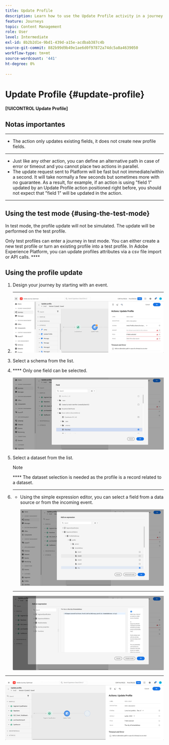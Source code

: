 ```yaml
---
title: Update Profile
description: Learn how to use the Update Profile activity in a journey
feature: Journeys
topic: Content Management
role: User
level: Intermediate
exl-id: 8b2b2d1e-9bd1-439d-a15e-acdbab387c4b
source-git-commit: 882b99d9b49e1ae6d0f97872a74dc5a8a4639050
workflow-type: tm+mt
source-wordcount: '441'
ht-degree: 0%

---
```


# Update Profile {#update-profile}

**[!UICONTROL Update Profile]**

## Notas importantes

* ****
* The action only updates existing fields, it does not create new profile fields.
* ****
* Just like any other action, you can define an alternative path in case of error or timeout and you cannot place two actions in parallel.
* The update request sent to Platform will be fast but not immediate/within a second. It will take normally a few seconds but sometimes more with no guarantee. As a result, for example, if an action is using &quot;field 1&quot; updated by an Update Profile action positioned right before, you should not expect that &quot;field 1&quot; will be updated in the action.
* ****

## Using the test mode {#using-the-test-mode}

In test mode, the profile update will not be simulated. The update will be performed on the test profile.

Only test profiles can enter a journey in test mode. You can either create a new test profile or turn an existing profile into a test profile. In Adobe Experience Platform, you can update profiles attributes via a csv file import or API calls. ****

[](../building-journeys/creating-test-profiles.md#create-test-profiles-csv)

## Using the profile update

1. Design your journey by starting with an event. [](../building-journeys/journey.md)

1. ********

   ![](assets/profileupdate0.png)

1. Select a schema from the list.

1. **** Only one field can be selected.

   ![](assets/profileupdate2.png)

1. Select a dataset from the list.

   >[!NOTE]
   >
   >**** The dataset selection is needed as the profile is a record related to a dataset.

1. ****

   * Using the simple expression editor, you can select a field from a data source or from the incoming event.

      ![](assets/profileupdate4.png)

   * ****

      ![](assets/profileupdate3.png)

****

![](assets/profileupdate1.png)
